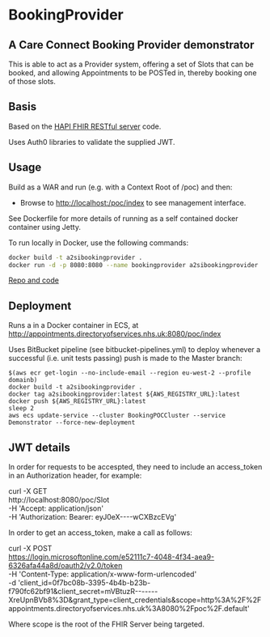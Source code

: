# BookingProvider

## A Care Connect Booking Provider demonstrator

This is able to act as a Provider system, offering a set of Slots that can be booked, and allowing Appointments to be POSTed in, thereby booking one of those slots.

## Basis
Based on the [HAPI FHIR RESTful server](http://hapifhir.io/doc_rest_server.html) code.

Uses Auth0 libraries to validate the supplied JWT.

## Usage
Build as a WAR and run (e.g. with a Context Root of /poc) and then:
- Browse to [http://localhost:/poc/index](http://localhost:/poc/index) to see management interface.

See Dockerfile for more details of running as a self contained docker container using Jetty.

To run locally in Docker, use the following commands:
```bash
docker build -t a2sibookingprovider .
docker run -d -p 8080:8080 --name bookingprovider a2sibookingprovider
```

[Repo and code](https://bitbucket.org/TCoates/bookingprovider/src)


## Deployment
Runs a in a Docker container in ECS, at http://appointments.directoryofservices.nhs.uk:8080/poc/index

Uses BitBucket pipeline (see bitbucket-pipelines.yml) to deploy whenever a successful (i.e. unit tests passing) push is made to the Master branch:
```
$(aws ecr get-login --no-include-email --region eu-west-2 --profile domainb)
docker build -t a2sibookingprovider .
docker tag a2sibookingprovider:latest ${AWS_REGISTRY_URL}:latest
docker push ${AWS_REGISTRY_URL}:latest
sleep 2
aws ecs update-service --cluster BookingPOCCluster --service Demonstrator --force-new-deployment
```

## JWT details
In order for requests to be accespted, they need to include an access_token in an Authorization header, for example:

curl -X GET \
  http://localhost:8080/poc/Slot \
  -H 'Accept: application/json' \
  -H 'Authorization: Bearer:  eyJ0eX----wCXBzcEVg'

In order to get an access_token, make a call as follows:

curl -X POST \
  https://login.microsoftonline.com/e52111c7-4048-4f34-aea9-6326afa44a8d/oauth2/v2.0/token \
  -H 'Content-Type: application/x-www-form-urlencoded' \
  -d 'client_id=0f7bc08b-3395-4b4b-b23b-f790fc62bf91&client_secret=mVBtuzR-------XreUpnBVb8%3D&grant_type=client_credentials&scope=http%3A%2F%2Fappointments.directoryofservices.nhs.uk%3A8080%2Fpoc%2F.default'

Where scope is the root of the FHIR Server being targeted.